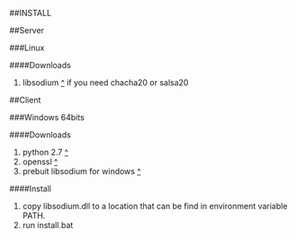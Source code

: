 ##INSTALL

##Server

###Linux

####Downloads
1. libsodium [^](https://github.com/jedisct1/libsodium/) if you need chacha20 or salsa20

##Client

###Windows 64bits

####Downloads
1. python 2.7 [^](https://www.python.org/downloads/)
2. openssl [^](https://slproweb.com/products/Win32OpenSSL.html)
3. prebuit libsodium for windows [^](https://download.libsodium.org/libsodium/releases/)

####Install
1. copy libsodium.dll to a location that can be find in environment variable PATH.
2. run install.bat
